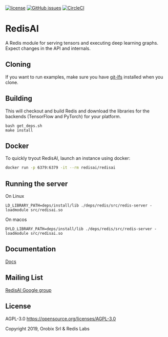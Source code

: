 [![license](https://img.shields.io/github/license/RedisAI/RedisAI.svg)](https://github.com/RedisAI/RedisAI)
[![GitHub issues](https://img.shields.io/github/release/RedisAI/RedisAI.svg)](https://github.com/RedisAI/RedisAI/releases/latest)
[![CircleCI](https://circleci.com/gh/RedisAI/RedisAI/tree/master.svg?style=svg)](https://circleci.com/gh/RedisAI/RedisAI/tree/master)

# RedisAI

A Redis module for serving tensors and executing deep learning graphs.
Expect changes in the API and internals.

## Cloning
If you want to run examples, make sure you have [git-lfs](https://git-lfs.github.com) installed when you clone.

## Building
This will checkout and build Redis and download the libraries for the backends (TensorFlow and PyTorch) for your platform.
```
bash get_deps.sh
make install
```

## Docker

To quickly tryout RedisAI, launch an instance using docker:

```sh
docker run -p 6379:6379 -it --rm redisai/redisai
```

## Running the server
On Linux
```
LD_LIBRARY_PATH=deps/install/lib ./deps/redis/src/redis-server -loadmodule src/redisai.so
```

On macos
```
DYLD_LIBRARY_PATH=deps/install/lib ./deps/redis/src/redis-server -loadmodule src/redisai.so
```

## Documentation
[Docs](http://redisai.io)

## Mailing List
[RedisAI Google group](https://groups.google.com/forum/#!forum/redisai)

## License

AGPL-3.0 https://opensource.org/licenses/AGPL-3.0

Copyright 2019, Orobix Srl & Redis Labs
